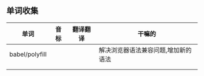 ## 单词收集

| 单词           | 音标 | 翻译翻译 | 干嘛的                              |
| -------------- | ---- | -------- | ----------------------------------- |
| babel/polyfill |      |          | 解决浏览器语法兼容问题,增加新的语法 |
|                |      |          |                                     |
|                |      |          |                                     |

